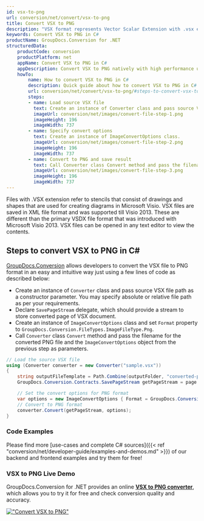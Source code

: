 ```yaml
---
id: vsx-to-png
url: conversion/net/convert/vsx-to-png
title: Convert VSX to PNG
description: "VSX format represents Vector Scalar Extension with .vsx extension. Learn how to convert VSX to PNG file programmatically in C# language using GroupDocs.Conversion for .NET library."
keywords: Convert VSX to PNG in C#
productName: GroupDocs.Conversion for .NET
structuredData:
    productCode: conversion
    productPlatform: net
    appName: Convert VSX to PNG in C#
    appDescription: Convert VSX to PNG natively with high performance using C# language and server side GroupDocs.Conversion for .NET APIs, without the use of any software like Microsoft or Open Office.
    howTo:
        name: How to convert VSX to PNG in C# 
        description: Quick guide about how to convert VSX to PNG in C# with high performance and accuracy.
        url: conversion/net/convert/vsx-to-png/#steps-to-convert-vsx-to-png-in-c
        steps:
        - name: Load source VSX file 
          text: Create an instance of Converter class and pass source VSX file path as a constructor parameter. You may specify absolute or relative file path as per your requirements. 
          imageUrl: conversion/net/images/convert-file-step-1.png
          imageHeight: 196
          imageWidth: 737
        - name: Specify convert options 
          text: Create an instance of ImageConvertOptions class.
          imageUrl: conversion/net/images/convert-file-step-2.png
          imageHeight: 196
          imageWidth: 737
        - name: Convert to PNG and save result 
          text: Call Converter class Convert method and pass the filename for the converted HTML file and the ImageConvertOptions object from the previous step as parameters.
          imageUrl: conversion/net/images/convert-file-step-3.png
          imageHeight: 196
          imageWidth: 737
---
```


Files with .VSX extension refer to stencils that consist of drawings and shapes that are used for creating diagrams in Microsoft Visio. VSX files are saved in XML file format and was supported till Visio 2013. These are different than the primary VSDX file format that was introduced with Microsoft Visio 2013. VSX files can be opened in any text editor to view the contents.

## Steps to convert VSX to PNG in C#

[GroupDocs.Conversion](https://products.groupdocs.com/conversion/net) allows developers to convert the VSX file to PNG format in an easy and intuitive way just using a few lines of code as described below:

* Create an instance of `Converter` class and pass source VSX file path as a constructor parameter. You may specify absolute or relative file path as per your requirements. 
* Declare `SavePageStream` delegate, which should provide a stream to store converted page of VSX document.
* Create an instance of `ImageConvertOptions` class and set `Format` property to `GroupDocs.Conversion.FileTypes.ImageFileType.Png`.
* Call `Converter` class `Convert` method and pass the filename for the converted PNG file and the `ImageConvertOptions` object from the previous step as parameters.

```csharp
// Load the source VSX file
using (Converter converter = new Converter("sample.vsx"))
{
    string outputFileTemplate = Path.Combine(outputFolder, "converted-page-{0}.png");
    GroupDocs.Conversion.Contracts.SavePageStream getPageStream = page => new FileStream(string.Format(outputFileTemplate, page), FileMode.Create);

    // Set the convert options for PNG format
    var options = new ImageConvertOptions { Format = GroupDocs.Conversion.FileTypes.ImageFileType.Png };   
    // Convert to PNG format
    converter.Convert(getPageStream, options);
}
```

### Code Examples

Please find more [use-cases and complete C# sources]({{< ref "conversion/net/developer-guide/examples-and-demos.md" >}}) of our backend and frontend examples and try them for free!

### VSX to PNG Live Demo

GroupDocs.Conversion for .NET provides an online [**VSX to PNG converter**](https://products.groupdocs.app/conversion/vsx-to-png), which allows you to try it for free and check conversion quality and accuracy.

[!["Convert VSX to PNG"](conversion/net/images/convert-to-png/convert-vsx-to-png.png)](https://products.groupdocs.app/conversion/vsx-to-png)